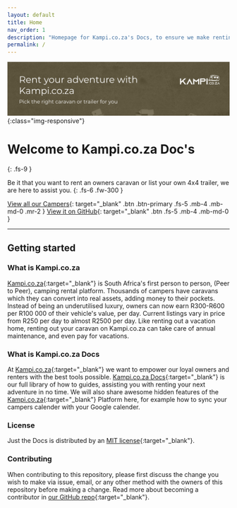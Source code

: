 ```yaml
---
layout: default
title: Home
nav_order: 1
description: "Homepage for Kampi.co.za's Docs, to ensure we make renting a caravan as easy as possible for you."
permalink: /
---
```


 ![Kampi.co.za Banner](/assets/images/banner.png){:class="img-responsive"}

# Welcome to Kampi.co.za Doc's
{: .fs-9 }

Be it that you want to rent an owners caravan or list your own 4x4 trailer, we are here to assist you.
{: .fs-6 .fw-300 }

[View all our Campers](https://kampi.co.za/s){: target="_blank" .btn .btn-primary .fs-5 .mb-4 .mb-md-0 .mr-2 } [View it on GitHub](https://github.com/Kampicoza/Kampicoza.github.io){: target="_blank" .btn .fs-5 .mb-4 .mb-md-0 }

---

## Getting started

### What is Kampi.co.za
[Kampi.co.za](https://kampi.co.za){:target="_blank"} is South Africa's first person to person, (Peer to Peer), camping rental platform. Thousands of campers have caravans which they can convert into real assets, adding money to their pockets. Instead of being an underutilised luxury, owners can now earn R300-R600 per R100 000 of their vehicle's value, per day. Current listings vary in price from R250 per day to almost R2500 per day. Like renting out a vacation home, renting out your caravan on Kampi.co.za can take care of annual maintenance, and even pay for vacations.

### What is Kampi.co.za Docs
At [Kampi.co.za](https://kampi.co.za){:target="_blank"} we want to empower our loyal owners and renters with the best tools possible. [Kampi.co.za Docs](https://docs.kampi.co.za){:target="_blank"} is our full library of how to guides, assisting you with renting your next adventure in no time. We will also share awesome hidden features of the [Kampi.co.za](https://kampi.co.za){:target="_blank"} Platform here, for example how to sync your campers calender with your Google calender.


### License

Just the Docs is distributed by an [MIT license](https://github.com/pmarsceill/just-the-docs/tree/master/LICENSE.txt){:target="_blank"}.

### Contributing

When contributing to this repository, please first discuss the change you wish to make via issue,
email, or any other method with the owners of this repository before making a change. Read more about becoming a contributor in [our GitHub repo](https://github.com/Kampicoza/Kampicoza.github.io){:target="_blank"}.
